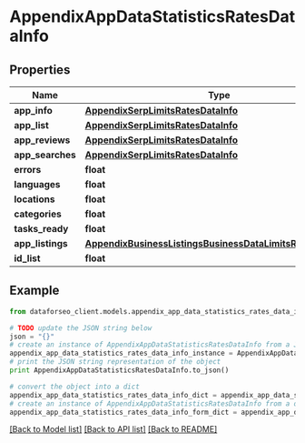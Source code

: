 # AppendixAppDataStatisticsRatesDataInfo


## Properties

Name | Type | Description | Notes
------------ | ------------- | ------------- | -------------
**app_info** | [**AppendixSerpLimitsRatesDataInfo**](AppendixSerpLimitsRatesDataInfo.md) |  | [optional] 
**app_list** | [**AppendixSerpLimitsRatesDataInfo**](AppendixSerpLimitsRatesDataInfo.md) |  | [optional] 
**app_reviews** | [**AppendixSerpLimitsRatesDataInfo**](AppendixSerpLimitsRatesDataInfo.md) |  | [optional] 
**app_searches** | [**AppendixSerpLimitsRatesDataInfo**](AppendixSerpLimitsRatesDataInfo.md) |  | [optional] 
**errors** | **float** |  | [optional] 
**languages** | **float** |  | [optional] 
**locations** | **float** |  | [optional] 
**categories** | **float** |  | [optional] 
**tasks_ready** | **float** |  | [optional] 
**app_listings** | [**AppendixBusinessListingsBusinessDataLimitsRatesDataInfo**](AppendixBusinessListingsBusinessDataLimitsRatesDataInfo.md) |  | [optional] 
**id_list** | **float** |  | [optional] 

## Example

```python
from dataforseo_client.models.appendix_app_data_statistics_rates_data_info import AppendixAppDataStatisticsRatesDataInfo

# TODO update the JSON string below
json = "{}"
# create an instance of AppendixAppDataStatisticsRatesDataInfo from a JSON string
appendix_app_data_statistics_rates_data_info_instance = AppendixAppDataStatisticsRatesDataInfo.from_json(json)
# print the JSON string representation of the object
print AppendixAppDataStatisticsRatesDataInfo.to_json()

# convert the object into a dict
appendix_app_data_statistics_rates_data_info_dict = appendix_app_data_statistics_rates_data_info_instance.to_dict()
# create an instance of AppendixAppDataStatisticsRatesDataInfo from a dict
appendix_app_data_statistics_rates_data_info_form_dict = appendix_app_data_statistics_rates_data_info.from_dict(appendix_app_data_statistics_rates_data_info_dict)
```
[[Back to Model list]](../README.md#documentation-for-models) [[Back to API list]](../README.md#documentation-for-api-endpoints) [[Back to README]](../README.md)


